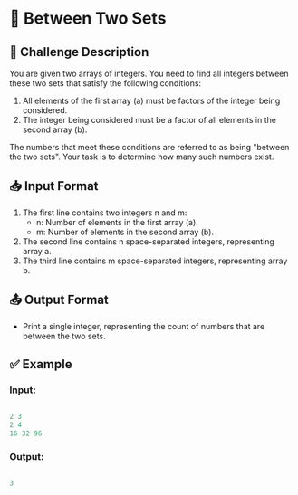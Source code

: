 # 🔢 Between Two Sets

## 📝 Challenge Description

You are given two arrays of integers. You need to find all integers between these two sets that satisfy the following conditions:

1. All elements of the first array (a) must be factors of the integer being considered.
2. The integer being considered must be a factor of all elements in the second array (b).

The numbers that meet these conditions are referred to as being "between the two sets". Your task is to determine how many such numbers exist.

## 📥 Input Format

1. The first line contains two integers n and m:
   - n: Number of elements in the first array (a).
   - m: Number of elements in the second array (b).
2. The second line contains n space-separated integers, representing array a.
3. The third line contains m space-separated integers, representing array b.

## 📤 Output Format

- Print a single integer, representing the count of numbers that are between the two sets.

## ✅ Example

### Input:
```java

2 3
2 4
16 32 96

```
### Output:
```java

3

```

